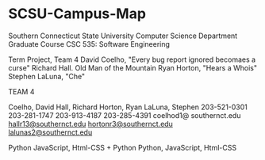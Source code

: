 # SCSU-Campus-Map
Southern Connecticut State University
Computer Science Department
Graduate Course CSC 535: Software Engineering

Term Project, Team 4
    David Coelho, "Every bug report ignored becomaes a curse"
    Richard Hall. Old Man of the Mountain
    Ryan Horton, "Hears a Whois"
    Stephen LaLuna, "Che"
 
TEAM 4

Coelho, David	            Hall, Richard	        Horton, Ryan	            LaLuna, Stephen
203-521-0301	            203-281-1747	        203-913-4187	            203-285-4391
coelhod1@ southernct.edu	hallr13@southernct.edu	hortonr3@southernct.edu 	lalunas2@southernct.edu

Python	                    JavaScript, Html-CSS
                            +	Python	Python, JavaScript, Html-CSS
 	 	 	 
